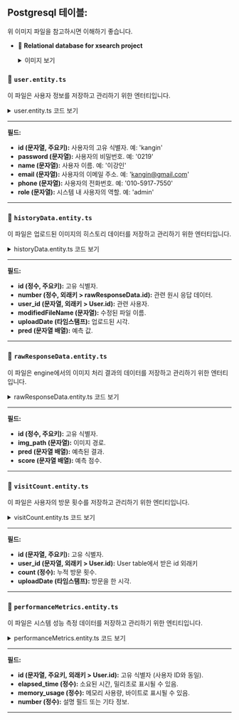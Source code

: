 ## Postgresql 테이블:

위 이미지 파일을 참고하시면 이해하기 좋습니다.

- 📸 **Relational database for xsearch project**
  
    <details><summary>이미지 보기</summary>
    <div>
        <img width="1280" alt="user_entity" src="https://github.com/korone00/xsearch/tree/main/Relational database.png">
    </div>
    </details>

### 📄 `user.entity.ts`

이 파일은 사용자 정보를 저장하고 관리하기 위한 엔터티입니다.

<details><summary>user.entity.ts 코드 보기</summary>
<div>

```typescript
@Entity()
export class User extends BaseEntity {
  @ApiProperty({
    example: 'kangin',
    description: 'id',
    required: true,
  })
  @PrimaryColumn()
  id: string;

  @ApiProperty({
    example: '0219',
    description: 'pw',
    required: true,
  })
  @Column()
  password: string;

  @ApiProperty({
    example: '이강인',
    description: 'name',
    required: true,
  })
  @Column()
  name: string;

  @ApiProperty({
    example: 'kangin@gmail.com',
    description: 'email',
    required: true,
  })
  @Column()
  email: string;

  @ApiProperty({
    example: '010-5917-7550',
    description: 'phone',
    required: true,
  })
  @Column()
  phone: string;

  @ApiProperty({
    example: 'user',
    description: 'role',
    required: false,
  })
  @Column()
  role: string;
}
```

</div>
</details>

---

**필드:**

- **id (문자열, 주요키):** 사용자의 고유 식별자. 예: 'kangin'
- **password (문자열):** 사용자의 비밀번호. 예: '0219'
- **name (문자열):** 사용자 이름. 예: '이강인'
- **email (문자열):** 사용자의 이메일 주소. 예: 'kangin@gmail.com'
- **phone (문자열):** 사용자의 전화번호. 예: '010-5917-7550'
- **role (문자열):** 시스템 내 사용자의 역할. 예: 'admin'

---

### 📄 `historyData.entity.ts`

이 파일은 업로드된 이미지의 히스토리 데이터를 저장하고 관리하기 위한 엔터티입니다.

<details><summary>historyData.entity.ts 코드 보기</summary>
<div>

```typescript
@Entity()
export class historyData {
  @ApiProperty()
  @PrimaryGeneratedColumn()
  id: number;

  @ApiProperty()
  @ManyToOne(() => rawResponseData)
  @JoinColumn({ name: 'number' })
  number: number;

  @ApiProperty()
  @ManyToOne(() => User)
  @JoinColumn({ name: 'user_id' })
  user_id: string;

  @ApiProperty()
  @Column()
  modifiedFileName: string;

  @ApiProperty()
  @Column({ type: 'timestamp', default: () => 'CURRENT_TIMESTAMP' })
  uploadDate: Date;

  @ApiProperty({ type: [String] })
  @Column('simple-array')
  pred: string[];
}
```

</div>
</details>

---

**필드:**

- **id (정수, 주요키):** 고유 식별자.
- **number (정수, 외래키 > rawResponseData.id):** 관련 원시 응답 데이터.
- **user_id (문자열, 외래키 > User.id):** 관련 사용자.
- **modifiedFileName (문자열):** 수정된 파일 이름.
- **uploadDate (타임스탬프):** 업로드된 시각.
- **pred (문자열 배열):** 예측 값.

---

### 📄 `rawResponseData.entity.ts`

이 파일은 engine에서의 이미지 처리 결과의 데이터를 저장하고 관리하기 위한 엔터티입니다.

<details><summary>rawResponseData.entity.ts 코드 보기</summary>
<div>

```typescript
@Entity()
export class rawResponseData {
  @ApiProperty()
  @PrimaryGeneratedColumn()
  id: number;

  @ApiProperty()
  @Column()
  img_path: string;

  @ApiProperty({ type: [String] })
  @Column('simple-array')
  pred: string[];

  @ApiProperty({ type: [String] })
  @Column('simple-array')
  score: string[];
}
```

</div>
</details>

---

**필드:**

- **id (정수, 주요키):** 고유 식별자.
- **img_path (문자열):** 이미지 경로.
- **pred (문자열 배열):** 예측된 결과.
- **score (문자열 배열):** 예측 점수.

---

### 📄 `visitCount.entity.ts`

이 파일은 사용자의 방문 횟수를 저장하고 관리하기 위한 엔티티입니다.

<details><summary>visitCount.entity.ts 코드 보기</summary>
<div>

```typescript
@Entity('visitCount')
export class VisitCount {
  @ApiProperty()
  @PrimaryGeneratedColumn('uuid')
  id: string;

  @ApiProperty()
  @ManyToOne(() => User)
  @JoinColumn({ name: 'user_id' })
  user: User;

  @ApiProperty()
  @Column('int')
  count: number;

  @ApiProperty()
  @Column({ type: 'timestamp' })
  uploadDate: Date;
}
```
---
</div>
</details>

---

**필드:**

- **id (문자열, 주요키):** 고유 식별자.
- **user_id (문자열, 외래키 > User.id):** User table에서 받은 id 외래키
- **count (정수):** 누적 방문 횟수.
- **uploadDate (타임스탬프):** 방문을 한 시각.

---

### 📄 `performanceMetrics.entity.ts`

이 파일은 시스템 성능 측정 데이터를 저장하고 관리하기 위한 엔티티입니다.

<details><summary>performanceMetrics.entity.ts 코드 보기</summary>
<div>

```typescript
@Entity('performanceMetrics')
export class PerformanceMetrics {
  @ApiProperty()
  @PrimaryGeneratedColumn('uuid')
  id: string;

  @ApiProperty()
  @ManyToOne(() => User)
  @JoinColumn({ name: 'user_id' })
  user: User;

  @ApiProperty()
  @Column('int')
  elapsed_time: number;

  @ApiProperty()
  @Column('int')
  memory_usage: number;

  @ApiProperty()
  @Column('text')
  memo: string;
}
```

</div>
</details>

---

**필드:**

- **id (문자열, 주요키, 외래키 > User.id):** 고유 식별자 (사용자 ID와 동일).
- **elapsed_time (정수):** 소요된 시간, 밀리초로 표시될 수 있음.
- **memory_usage (정수):** 메모리 사용량, 바이트로 표시될 수 있음.
- **number (정수):** 설명 필드 또는 기타 정보.

---
